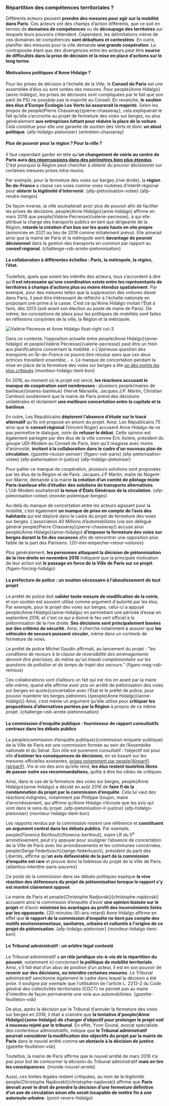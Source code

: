 ### Répartition des compétences territoriales ?

Différents acteurs peuvent **prendre des mesures pour agir sur la mobilité dans Paris**. Ces acteurs ont des champs d’action différents, que ce soit en termes de **domaines de compétences** ou de **découpage des territoires** sur lesquels leurs pouvoirs s’étendent. Cependant, les délimitations même de ces domaines de compétences **sont débattues et contestées**. En outre, planifier des mesures pour la ville demande **une grande coopération**. La contraposée étant que des divergences entre les acteurs peut être **source de difficultés dans la prise de décision et la mise en place d’actions sur le long terme**.

#### Motivations politiques d'Anne Hidalgo ?

Pour les prises de décision à l’échelle de la Ville, le **Conseil de Paris** est une assemblée d’élus où sont votées des mesures. Pour people{Anne Hidalgo}{anne-hidalgo}, les prises de décisions sont compliquées par le fait que son parti (le PS) ne possède pas la majorité au Conseil. En revanche, **le soutien des élus d’Europe Écologie Les Verts lui assurerait la majorité**. Selon les propos de people{Pierre Chasseray}{pierre-chasseray}, cela expliquerait le fait qu’elle s’accroche au projet de fermeture des voies sur berges, ou plus généralement **aux entreprises luttant pour réduire la place de la voiture**. Cela constitue pour elle une garantie de soutien des Verts et donc **un atout politique**. {afp-hidalgo-pietoniser} {entretien-chasseray}

#### Plus de pouvoir pour la région ? Pour la ville ?

Il faut cependant garder en tête qu’**un changement de voirie au centre de Paris aura [des répercussions dans des périmètres bien plus étendus](#economie-locale)**. C’est pourquoi la Région peut chercher à obtenir du pouvoir décisionnel sur certaines mesures prises intra-muros.

Par exemple, pour la fermeture des voies sur berges (rive droite), la **région Île-de-France** a classé ces voies comme voies routières d’intérêt régional pour **obtenir la légitimité d’intervenir**. {afp-pietonisation-votee} {afp-rendre-berges}

De façon inverse, la ville souhaiterait avoir plus de pouvoir afin de faciliter les prises de décisions. people{Anne Hidalgo}{anne-hidalgo} affirme en mars 2018 que people{Valérie Pécresse}{valerie-pecresse}, à qui elle attribue la charge des transports publics en tant que dirigeante de la Région, **retarde la création d’un bus sur les quais hauts en site propre** (annoncée en 2021 au lieu de 2019 comme initialement prévu). Elle aimerait ainsi que la mairie de Paris et la métropole aient **davantage de pouvoir décisionnel** dans la gestion des transports en commun par rapport au **conseil régional**. {challenge-vsb-arrete-pietonnisation}

#### La collaboration à différentes échelles : Paris, la métropole, la région, l’état.

Toutefois, quels que soient les intérêts des acteurs, tous s’accordent à dire qu’**il est nécessaire qu’une coordination existe entre les représentants de territoires à champs d’actions plus ou moins étendus spatialement**. Par exemple, pour des mesures telles que la suppression des voitures diesel dans Paris, il peut être intéressant de réfléchir à l'échelle nationale en proposant une prime à la casse. C’est ce qu'Anne Hidalgo invitait l’État à faire, dès 2013 (soit avant son élection au poste de maire de Paris). De même, les conceptions de plans pour les politiques de mobilités sont faites en réflexions conjointes de la ville, la Région et la métropole.

![Valérie Pécresse et Anne Hidalgo float-right col-3](opposition_Pécresse_Hidalgo.jpg)

Dans ce contexte, l’opposition actuelle entre people{Anne Hidalgo}{anne-hidalgo} et people{Valérie Pécresse}{valerie-pecresse} peut être un frein aux planifications concernant la mobilité. _« L'épineuse question des transports en Île-de-France ne pourra être résolue sans que ces deux actrices travaillent ensemble… »_. Le manque de concertation pendant la mise en place de la fermeture des voies sur berges a été [un des points les plus critiqués](#qui-est-consulte) {moniteur-hidalgo-tient-bon}

En 2016, au moment où le projet est lancé, **les réactions accusant le manque de coopération sont nombreuses** : plusieurs people{maires de banlieue}{maires-banlieue} (Hervé Marseille, Jacques J.P. Martin, Christian Cambon) soutiennent que la mairie de Paris prend des décisions unilatérales et réclament **une meilleure concertation entre la capitale et la banlieue**.

En outre, Les Républicains **déplorent l’absence d’étude sur le tracé alternatif** qu’ils ont proposé en amont du projet. Ainsi, Les Républicains 75 ainsi que le **conseil régional** (Vincent Roger) accusent Anne Hidalgo de ne pas permettre le dialogue, voire de **refuser le débat**. Cette opinion est également partagée par des élus de la ville comme Éric Azière, président du groupe UDI-Modem au Conseil de Paris, bien qu’il réagisse avec moins d’animosité, **invitant à la collaboration dans le cadre d’un nouveau plan de circulation**. {gazette-reussir-penser} {figaro-vsb-paris} {afp-pietonisation-votee} {afp-pietonisation-lr-justice} {afp-hidalgo-pietoniser}

Pour pallier ce manque de coopération, plusieurs solutions sont proposées par les élus de la Région et de Paris. Jacques J.P Martin, maire de Nogent-sur-Marne, demande à la mairie **la création d’un comité de pilotage mixte Paris-banlieue afin d’étudier des solutions de transports alternatives**. L’Udi-Modem souhaiterait **la tenue d’États Généraux de la circulation**. {afp-pietonisation-votee} {monde-polemique-berges}

Au-delà du manque de concertation entre les acteurs agissant pour la mobilité, c’est également **un manque de prise en compte de l’avis des habitants** qui est déploré dans le cadre du projet de fermeture des voies sur berges. L’association 40 Millions d’automobilistes (via son délégué général people{Pierre Chasseray}{pierre-chasseray}) accuse ainsi people{Anne Hidalgo}{anne-hidalgo} **d’imposer la fermeture des voies sur berges durant la fin des vacances** afin de rencontrer une opposition plus faible de la part des Parisiens. {20-min-empecher-retour-voitures}

Plus généralement, **les personnes attaquant la décision de piétonnisation de la rive droite en novembre 2016** indiquent que la principale motivation de leur action est **le passage en force de la Ville de Paris sur ce projet**. {figaro-forcing-hidalgo}

#### La préfecture de police : un soutien nécessaire à l’aboutissement de tout projet

Le préfet de police doit **valider toute mesure de modification de la voirie**, et son soutien est souvent utilisé comme argument d'autorité par les élus. Par exemple, pour le projet des voies sur berges, celui-ci a appuyé people{Anne Hidalgo}{anne-hidalgo} en permettant une période d’essai en septembre 2016, et c'est ce qui a donné le feu vert officiel à la piétonnisation de la rive droite. **Ses décisions sont principalement basées sur des critères de sécurité.** Ainsi, il cherche notamment à assurer que **les véhicules de secours puissent circuler**, même dans un contexte de fermeture de voies.

Le préfet de police Michel Gaudin affirmait, au lancement du projet : *"les conditions de recours à la clause de réversibilité des aménagements devront être précisées, de même qu'un travail complémentaire sur les questions de pollution et de temps de trajet des secours."* {figaro-mag-vsb-remous}

Ces collaborations sont d’ailleurs un fait qui est mis en avant par la maire elle-même, quand elle affirme avoir pris un arrêté de piétonisation des voies sur berges en quote{concertation avec l'Etat et le préfet de police, pour pouvoir maintenir les berges piétonnes.}{people{Anne Hidalgo}{anne-hidalgo}} Ainsi, c’est même un argument qu’elle utilise pour **critiquer les propositions d’alternatives portées par la Région** à propos de ce même projet. {challenge-vsb-arrete-pietonnisation}

#### La commission d’enquête publique : fournisseur de rapport consultatifs centraux dans les débats publics

La people{commission d’enquête publique}{commission-enquete-publique} de la Ville de Paris est une commission formée au sein de l’Assemblée nationale et du Sénat. Son rôle est purement consultatif : l’objectif est pour elle **d’estimer les conséquences de décisions**, en se basant sur les mesures officielles existantes, [prises notamment par people{Airparif}{airparif}](#airparif). Vis-à-vis des avis qu’elle rend, **les élus restent toutefois libres de passer outre ses recommandations**, quitte à être les cibles de critiques.

Ainsi, dans le cas de la fermeture des voies sur berges, people{Anne Hidalgo}{anne-hidalgo} a décidé en août 2016 de **faire fi de la condamnation du projet par la commission d’enquête**. Cela lui vaut des réactions indignées, notamment par Philippe Goujon, maire d’arrondissement, qui affirme qu’Anne Hidalgo n’écoute que les avis qui vont dans le sens du projet. {afp-pietonisation-lr-justice} {afp-hidalgo-pietoniser} {moniteur-hidalgo-tient-bon}

Les rapports rendus par la commission restent une référence et **constituent un argument central dans les débats publics**. Par exemple, people{Florence Berthout}{florence-berthout}, maire LR du 5<sup>e</sup> arrondissement, peut s’y appuyer pour souligner l’absence de concertation de la Ville de Paris avec les arrondissements et les communes concernées. people{Serge Federbusch}{serge-federbusch}, président du parti des Libertés, affirme qu’**un avis défavorable de la part de la commission d’enquête est rare** et prouve donc la faiblesse du projet de la Ville de Paris. {atlantico-interdire-paris-pauvres}

Ce poids de la commission dans les débats politiques explique **la vive réaction des défenseurs du projet de piétonnisation lorsque le rapport s’y est montré clairement opposé**.

La mairie de Paris et people{Christophe Nadjovski}{christophe-najdovski} accusent ainsi la commission d’enquête d’avoir **une opinion biaisée sur le projet** et d’avoir **minimisé les avantages au profit des inconvénients listés par les opposants**. {20-minutes-50-ans-retard} Anne Hidalgo affirme en effet que **le rapport de la commission d’enquête ne tient pas compte des motifs environnementaux, sanitaires, urbains et culturels à l'origine de ce projet de piétonisation**. {afp-hidalgo-pietoniser} {moniteur-hidalgo-tient-bon}

#### Le Tribunal administratif : un arbitre légal contesté

Le Tribunal administratif a **un rôle juridique vis-à-vis de la répartition du pouvoir**, notamment ici concernant **la politique de mobilité territoriale**. Ainsi, s'il fait état d’un abus de position d’un acteur, il est en son pouvoir de **revenir sur des décisions, ou interdire certaines mesures**. Le Tribunal administratif sanctionne également le cadre dans lequel la décision a été prise. Il souligne par exemple que l'utilisation de l'article L. 2213-2 du Code général des collectivités territoriales (CGCT) ne permet pas au maire d'interdire de façon permanente une voie aux automobilistes. {gazette-feuilleton-vsb}

De plus, après la décision par le Tribunal d’annuler la fermeture des voies sur berges en 2018, il était à craindre que **la tentative d’people{Anne Hidalgo}{anne-hidalgo} de changer d’objectif pour prolonger le projet soit à nouveau rejeté par le tribunal**. En effet, Yvon Goutal, avocat spécialiste des contentieux administratifs, indique que **le Tribunal administratif pourrait considérer la modification des objectifs du projet par la mairie de Paris** dans le nouvel arrêté comme **un obstacle à la décision de justice**. {gazette-feuilleton-vsb}

Toutefois, la mairie de Paris affirme que le nouvel arrêté de mars 2018 n’a pas pour but de contourner la décision du Tribunal administratif **mais en tire les conséquences**. {monde-nouvel-arrete}

Aussi, ces limites légales restent critiquées, au nom de la légitimité. people{Christophe Najdovski}{christophe-najdovski} affirme que **Paris devrait avoir le droit de prendre la décision d’une fermeture définitive d’un axe de circulation sinon elle serait incapable de mettre fin à une autoroute urbaine**. {point-revers-hidalgo}
